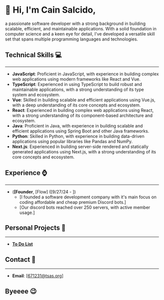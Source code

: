 

#  👋 Hi, I'm Cain Salcido, 
a passionate software developer with a strong background in building scalable, efficient, and maintainable applications. With a solid foundation in computer science and a keen eye for detail, I've developed a versatile skill set that spans multiple programming languages and technologies.

## Technical Skills 💻
--------------------

* **JavaScript**: Proficient in JavaScript, with experience in building complex web applications using modern frameworks like React and Vue.
* **TypeScript**: Experienced in using TypeScript to build robust and maintainable applications, with a strong understanding of its type system and ecosystem.
* **Vue**: Skilled in building scalable and efficient applications using Vue.js, with a deep understanding of its core concepts and ecosystem.
* **React**: Experienced in building complex web applications using React, with a strong understanding of its component-based architecture and ecosystem.
* **Java**: Proficient in Java, with experience in building scalable and efficient applications using Spring Boot and other Java frameworks.
* **Python**: Skilled in Python, with experience in building data-driven applications using popular libraries like Pandas and NumPy.
* **Next.js**: Experienced in building server-side rendered and statically generated applications using Next.js, with a strong understanding of its core concepts and ecosystem.


## Experience ⌚
--------------

* (**[Founder**, [Flow] ([9/27/24 - ])
	+ [I founded a software development company with it's main focus on coding affordable and cheap premium Discord bots.]
	+ [Our discord bots reached over 250 servers, with active member usage.]


## Personal Projects 🔨
--------------------

* **[To Do List](https://github.com/cainsalcido/to-do)**

## Contact 📩
------------

* **Email**: [671231@tsas.org]

## Byeeee 😉
